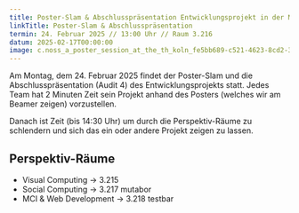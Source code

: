 ```yaml
---
title: Poster-Slam & Abschlusspräsentation Entwicklungsprojekt in der Medieninformatik
linkTitle: Poster-Slam & Abschlusspräsentation
termin: 24. Februar 2025 // 13:00 Uhr // Raum 3.216
datum: 2025-02-17T00:00:00
image: c.noss_a_poster_session_at_the_th_koln_fe5bb689-c521-4623-8cd2-387e511e554c.jpg
---
```

Am Montag, dem 24. Februar 2025 findet der Poster-Slam und die Abschlusspräsentation (Audit 4) des Entwicklungsprojekts statt. Jedes Team hat 2 Minuten Zeit sein Projekt anhand des Posters (welches wir am Beamer zeigen) vorzustellen.

Danach ist Zeit (bis 14:30 Uhr) um durch die Perspektiv-Räume zu schlendern und sich das ein oder andere Projekt zeigen zu lassen. 

## Perspektiv-Räume
- Visual Computing → 3.215
- Social Computing → 3.217 mutabor
- MCI & Web Development → 3.218 testbar
